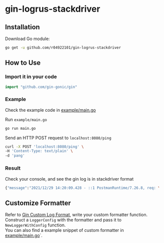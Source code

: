 # gin-logrus-stackdriver

## Installation

Download Go module:

```sh
go get -u github.com/r04922101/gin-logrus-stackdriver
```

## How to Use

### Import it in your code

```go
import "github.com/gin-gonic/gin"
```

### Example

Check the example code in [example/main.go](./example/main.go)

Run `example/main.go`

```sh
go run main.go
```

Send an HTTP POST request to `localhost:8080/ping`

```sh
curl -X POST 'localhost:8080/ping' \
-H 'Content-Type: text/plain' \
-d 'pang'
```

### Result

Check your console, and see the gin log is in stackdriver format

```sh
{"message":"2021/12/29 14:20:09.428 - ::1 PostmanRuntime/7.26.8, req: \"HTTP/1.1    POST /ping pang\", res: \"200\", latency: 107.049µs","severity":"INFO","timestamp":{"seconds":1640758809,"nanos":428314000}}
```

## Customize Formatter

Refer to [Gin Custom Log Format](https://github.com/gin-gonic/gin#custom-log-format), write your custom formatter function. \
Construct a `LoggerConfig` with the formatter and pass it to `NewLoggerWithConfig` function. \
You can also find a example snippet of custom formatter in [example/main.go](./example/main.go)`.
